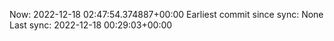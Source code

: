 Now: 2022-12-18 02:47:54.374887+00:00 Earliest commit since sync: None Last sync: 2022-12-18 00:29:03+00:00

